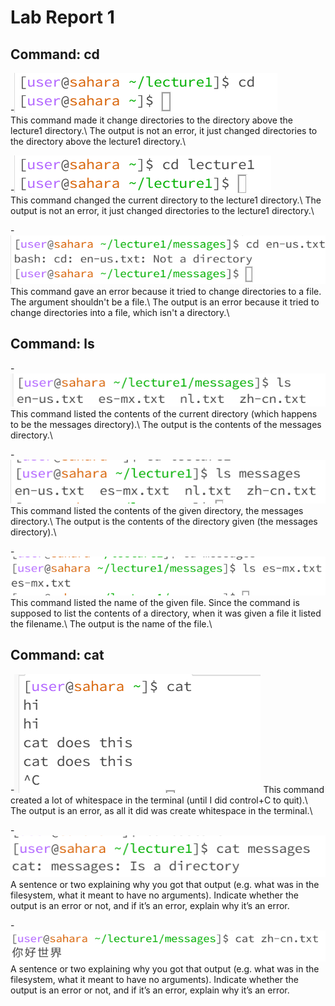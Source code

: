 # Lab Report 1

## Command: cd
-![Image](https://github.com/hillarychang/cse15l-lab-reports/blob/main/Screenshot%202023-10-02%20125930.png)\
This command made it change directories to the directory above the lecture1 directory.\ 
The output is not an error, it just changed directories to the directory above the lecture1 directory.\

-![Image](https://github.com/hillarychang/cse15l-lab-reports/blob/main/Screenshot%202023-10-02-1.png)\
This command changed the current directory to the lecture1 directory.\ 
The output is not an error, it just changed directories to the lecture1 directory.\     

-![Image](https://github.com/hillarychang/cse15l-lab-reports/blob/main/Screenshot%202023-10-02-2.png)\
This command gave an error because it tried to change directories to a file. The argument shouldn't be a file.\ 
The output is an error because it tried to change directories into a file, which isn't a directory.\

## Command: ls
-![Image](https://github.com/hillarychang/cse15l-lab-reports/blob/main/Screenshot%202023-10-02-3.png)\
This command listed the contents of the current directory (which happens to be the messages directory).\ 
The output is the contents of the messages directory.\

-![Image](https://github.com/hillarychang/cse15l-lab-reports/blob/main/Screenshot%202023-10-02-5.png)\
This command listed the contents of the given directory, the messages directory.\ 
The output is the contents of the directory given (the messages directory).\

-![Image](https://github.com/hillarychang/cse15l-lab-reports/blob/main/Screenshot%202023-10-02-6.png)
This command listed the name of the given file. Since the command is supposed to list the contents of a directory, when it was given a file it listed the filename.\ 
The output is the name of the file.\

## Command: cat
-![Image](https://github.com/hillarychang/cse15l-lab-reports/blob/main/Screenshot%202023-10-02%20134222.png)
This command created a lot of whitespace in the terminal (until I did control+C to quit).\ 
The output is an error, as all it did was create whitespace in the terminal.\

-![Image](https://github.com/hillarychang/cse15l-lab-reports/blob/main/Screenshot%202023-10-02-8131654.png)
A sentence or two explaining why you got that output (e.g. what was in the filesystem, what it meant to have no arguments).
Indicate whether the output is an error or not, and if it’s an error, explain why it’s an error.

-![Image](https://github.com/hillarychang/cse15l-lab-reports/blob/main/Screenshot%202023-10-02-7131628.png)
A sentence or two explaining why you got that output (e.g. what was in the filesystem, what it meant to have no arguments).
Indicate whether the output is an error or not, and if it’s an error, explain why it’s an error.
